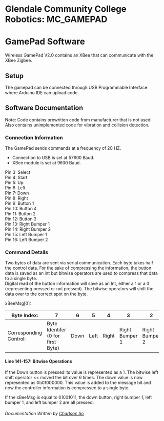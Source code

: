 Glendale Community College Robotics: MC_GAMEPAD
=====

# GamePad Software

Wireless GamePad V2.0 contains an XBee that can communicate with the XBee Zigbee. 

## Setup

The gamepad can be connected through USB Programmable Interface where Arduino IDE can upload code.

## Software Documentation

Note: Code contains prewritten code from manufacturer that is not used. Also contains unimplemented code for vibration and collision detection.

### Connection Information
The GamePad sends commands at a frequency of 20 HZ. 
* Connection to USB is set at 57600 Baud.
* XBee module is set at 9600 Baud.

Pin 3: Select  
Pin 4: Start  
Pin 5: Up  
Pin 6: Left  
Pin 7: Down  
Pin 8: Right  
Pin 9: Button 1  
Pin 10: Button 4  
Pin 11: Button 2  
Pin 12: Button 3  
Pin 13: Right Bumper 1  
Pin 14: Right Bumper 2  
Pin 15: Left Bumper 1  
Pin 16: Left Bumper 2  

### Command Details

Two bytes of data are sent via serial communication. Each byte takes half the control data. For the sake of compressing the information, the button data is saved as an int but bitwise operators are used to compress that data to a single byte.  
Digital read of the button information will save as an Int, either a 1 or a 0 (representing pressed or not pressed). The bitwise operators will shift the data over to the correct spot on the byte.

xBeeMsg[0]:  

|Byte Index: |7             |6     |5     |4     |3     |2     |1     |0     |
|---| --- | --- | --- | --- | --- | --- | --- | --- |
|Corresponding Control: |Byte Identifer (0 for first Byte)|Down |Left |Right |Right Bumper 1|Right Bumper 2 |Left Bumper 1 |Left Bumper 2 |

#### Line 141-157: Bitwise Operations  

If the Down button is pressed its value is represented as a 1. The bitwise left shift operator << moved the bit over 6 times. The down value is now represented as 0b01000000. This value is added to the message bit and now the controller information is compressed to a single byte.  

If the xBeeMsg is equal to 01001011, the down button, right bumper 1, left bumper 1, and left bumper 2 are all pressed.  

###### Documentation Written by [Charlson So](github.com/so0p)